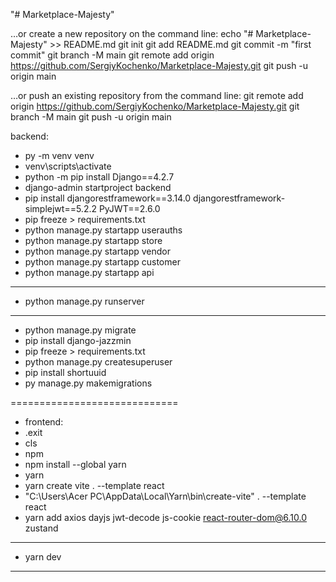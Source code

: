 "# Marketplace-Majesty" 


…or create a new repository on the command line:
echo "# Marketplace-Majesty" >> README.md
git init
git add README.md
git commit -m "first commit"
git branch -M main
git remote add origin https://github.com/SergiyKochenko/Marketplace-Majesty.git
git push -u origin main

…or push an existing repository from the command line:
git remote add origin https://github.com/SergiyKochenko/Marketplace-Majesty.git
git branch -M main
git push -u origin main

backend:
- py -m venv venv
- venv\scripts\activate
- python -m pip install Django==4.2.7
- django-admin startproject backend
- pip install djangorestframework==3.14.0 djangorestframework-simplejwt==5.2.2 PyJWT==2.6.0
- pip freeze > requirements.txt
- python manage.py startapp userauths
- python manage.py startapp store
- python manage.py startapp vendor
- python manage.py startapp customer
- python manage.py startapp api
-----------------------------
- python manage.py runserver
-----------------------------
- python manage.py migrate
- pip install django-jazzmin
- pip freeze > requirements.txt
- python manage.py createsuperuser
- pip install shortuuid
- py manage.py makemigrations

=============================
- frontend:
- .exit
- cls
- npm
- npm install --global yarn
- yarn
- yarn create vite . --template react 
- "C:\Users\Acer PC\AppData\Local\Yarn\bin\create-vite" . --template react
- yarn add axios dayjs jwt-decode js-cookie react-router-dom@6.10.0 zustand
----------
- yarn dev
----------